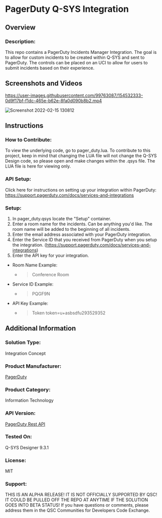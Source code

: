 # PagerDuty Q-SYS Integration

## Overview
### Description:
This repo contains a PagerDuty Incidents Manager Integration. The goal is to allow for custom incidents to be created within Q-SYS and sent to PagerDuty. The controls can be placed on an UCI to allow for users to submit incidents based on their experience. 

## Screenshots and Videos

https://user-images.githubusercontent.com/99763087/154532333-0d9f17bf-f1dc-465e-b62e-8fa0d090b8b2.mp4


![Screenshot 2022-02-15 130812](https://user-images.githubusercontent.com/99763087/154532596-0327e2ef-70bc-4043-b22f-ad2941b84a2d.png)


## Instructions

### How to Contribute:
To view the underlying code, go to pager_duty.lua. To contribute to this project, keep in mind that changing the LUA file will not change the Q-SYS Design code, so please open and make changes within the .qsys file. The LUA file is here for viewing only.

### API Setup:
Click here for instructions on setting up your integration within PagerDuty: https://support.pagerduty.com/docs/services-and-integrations

### Setup:
1. In pager_duty.qsys locate the "Setup" container. 
2. Enter a room name for the incidents. Can be anything you'd like. The room name will be added to the beginning of all incidents. 
3. Enter the email address associated with your PagerDuty integration.
4. Enter the Service ID that you received from PagerDuty when you setup the integration. (https://support.pagerduty.com/docs/services-and-integrations)
5. Enter the API key for your integration. 

- Room Name Example: 
  - > Conference Room

- Service ID Example:
  - > PQGF9N

- API Key Example: 
  - > Token token=u+asbsdfu293529352




## Additional Information
### Solution Type: 
Integration Concept
### Product Manufacturer:
[PagerDuty](https://www.pagerduty.com/)
### Product Category:
Information Technology
### API Version:
[PagerDuty Rest API ](https://developer.pagerduty.com/docs/ZG9jOjQ2NDA2-introduction)
### Tested On:
Q-SYS Designer 9.3.1
### License:
MIT
### Support:
THIS IS AN ALPHA RELEASE! IT IS NOT OFFICIALLY SUPPORTED BY QSC!
IT COULD BE PULLED OFF THE REPO AT ANYTIME IF THE SOLUTION GOES INTO BETA STATUS!
If you have questions or comments, please address them in the QSC Communities for Developers Code Exchange. 




